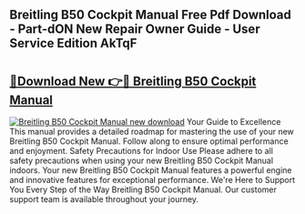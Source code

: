 ## Breitling B50 Cockpit Manual Free Pdf Download - Part-dON New Repair Owner Guide - User Service Edition AkTqF

# <h2><a href="http://cf12426.oget.top/?id=Breitling+B50+Cockpit+Manual">🔗Download New 👉🔴 Breitling B50 Cockpit Manual</a></h2>

[![Breitling B50 Cockpit Manual new download](https://i.imgur.com/5g1atiW.png)](http://cf12426.oget.top/?id=Breitling+B50+Cockpit+Manual)
Your Guide to Excellence This manual provides a detailed roadmap for mastering the use of your new Breitling B50 Cockpit Manual. Follow along to ensure optimal performance and enjoyment. Safety Precautions for Indoor Use Please adhere to all safety precautions when using your new Breitling B50 Cockpit Manual indoors. Your new Breitling B50 Cockpit Manual features a powerful engine and innovative features for exceptional performance. We're Here to Support You Every Step of the Way Breitling B50 Cockpit Manual. Our customer support team is available throughout your journey.
